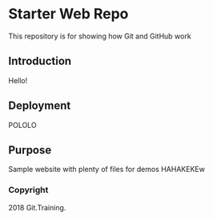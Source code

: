 # Starter Web Repo

This repository is for showing how Git and GitHub work

## Introduction

Hello!

## Deployment

POLOLO

## Purpose

Sample website with plenty of files for demos HAHAKEKEw

### Copyright

2018 Git.Training.
